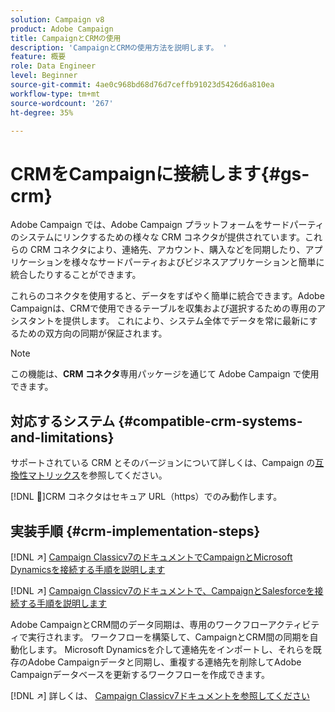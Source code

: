 ```yaml
---
solution: Campaign v8
product: Adobe Campaign
title: CampaignとCRMの使用
description: 'CampaignとCRMの使用方法を説明します。 '
feature: 概要
role: Data Engineer
level: Beginner
source-git-commit: 4ae0c968bd68d76d7ceffb91023d5426d6a810ea
workflow-type: tm+mt
source-wordcount: '267'
ht-degree: 35%

---
```


# CRMをCampaignに接続します{#gs-crm}

Adobe Campaign では、Adobe Campaign プラットフォームをサードパーティのシステムにリンクするための様々な CRM コネクタが提供されています。これらの CRM コネクタにより、連絡先、アカウント、購入などを同期したり、アプリケーションを様々なサードパーティおよびビジネスアプリケーションと簡単に統合したりすることができます。

これらのコネクタを使用すると、データをすばやく簡単に統合できます。Adobe Campaignは、CRMで使用できるテーブルを収集および選択するための専用のアシスタントを提供します。 これにより、システム全体でデータを常に最新にするための双方向の同期が保証されます。

>[!NOTE]
>
>この機能は、**CRM コネクタ**&#x200B;専用パッケージを通じて Adobe Campaign で使用できます。

## 対応するシステム {#compatible-crm-systems-and-limitations}

サポートされている CRM とそのバージョンについて詳しくは、Campaign の[互換性マトリックス](../start/compatibility-matrix.md)を参照してください。

[!DNL :speech_balloon:]CRM コネクタはセキュア URL（https）でのみ動作します。

## 実装手順 {#crm-implementation-steps}

[!DNL :arrow_upper_right:]  [Campaign Classicv7のドキュメントでCampaignとMicrosoft Dynamicsを接続する手順を説明します](https://experienceleague.adobe.com/docs/campaign-classic/using/getting-started/connectors/crm-connectors/crm-ms-dynamics.html?lang=en#microsoft-dynamics-implementation-steps)

[!DNL :arrow_upper_right:]  [Campaign Classicv7のドキュメントで、CampaignとSalesforceを接続する手順を説明します](https://experienceleague.adobe.com/docs/campaign-classic/using/getting-started/connectors/crm-connectors/crm-sfdc.html?lang=en#getting-started)


Adobe CampaignとCRM間のデータ同期は、専用のワークフローアクティビティで実行されます。 ワークフローを構築して、CampaignとCRM間の同期を自動化します。 Microsoft Dynamicsを介して連絡先をインポートし、それらを既存のAdobe Campaignデータと同期し、重複する連絡先を削除してAdobe Campaignデータベースを更新するワークフローを作成できます。

[!DNL :arrow_upper_right:] 詳しくは、 [Campaign Classicv7ドキュメントを参照してください](https://experienceleague.adobe.com/docs/campaign-classic/using/getting-started/connectors/crm-connectors/crm-data-sync.html?lang=en#getting-started)

